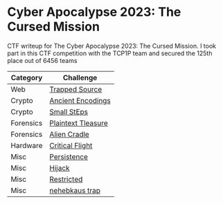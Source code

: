 # Cyber Apocalypse 2023: The Cursed Mission
CTF writeup for The Cyber Apocalypse 2023: The Cursed Mission. I took part in this CTF competition with the TCP1P team and secured the 125th place out of 6456 teams

| Category | Challenge |
| --- | --- |
| Web | [Trapped Source](/2023/Cyber%20Apocalypse%202023%20The%20Cursed%20Mission/Trapped%20Source/)
| Crypto | [Ancient Encodings](/2023/Cyber%20Apocalypse%202023%20The%20Cursed%20Mission/Ancient%20Encodings/)
| Crypto | [Small StEps](/2023/Cyber%20Apocalypse%202023%20The%20Cursed%20Mission/Small%20StEps/)
| Forensics | [Plaintext Tleasure](/2023/Cyber%20Apocalypse%202023%20The%20Cursed%20Mission/Plaintext%20Tleasure/)
| Forensics | [Alien Cradle](/2023/Cyber%20Apocalypse%202023%20The%20Cursed%20Mission/Alien%20Cradle/)
| Hardware | [Critical Flight](/2023/Cyber%20Apocalypse%202023%20The%20Cursed%20Mission/Critical%20Flight/)
| Misc | [Persistence](/2023/Cyber%20Apocalypse%202023%20The%20Cursed%20Mission/Persistence/)
| Misc | [Hijack](/2023/Cyber%20Apocalypse%202023%20The%20Cursed%20Mission/Hijack/)
| Misc | [Restricted](/2023/Cyber%20Apocalypse%202023%20The%20Cursed%20Mission/Restricted/)
| Misc | [nehebkaus trap](/2023/Cyber%20Apocalypse%202023%20The%20Cursed%20Mission/nehebkaus%20trap/)